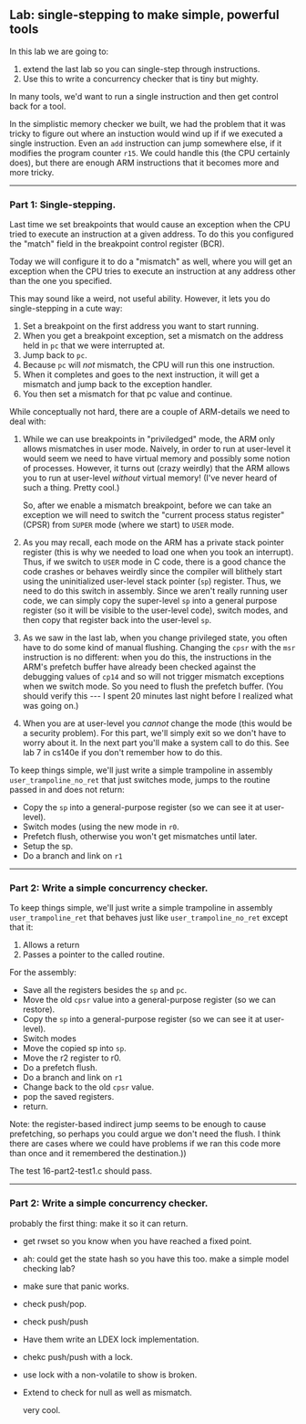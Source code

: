## Lab: single-stepping to make simple, powerful tools

In this lab we are going to:
  1. extend the last lab so you can single-step through instructions.
  2. Use this to write a concurrency checker that is tiny but mighty.

In many tools, we'd want to run a single instruction and then get control
back for a tool.

In the simplistic memory checker we built, we had the problem that it was
tricky to figure out where an instuction would wind up if if we executed a
single instruction.  Even an `add` instruction can jump somewhere else,
if it modifies the program counter `r15`.  We could handle this (the CPU
certainly does), but there are enough ARM instructions that it becomes
more and more tricky.

-----------------------------------------------------------------------------
### Part 1: Single-stepping.

Last time we set breakpoints that would cause an exception when 
the CPU tried to execute an instruction at a given address.  To do this
you configured the "match" field in the breakpoint control register (BCR).

Today we will configure it to do a "mismatch" as well, where you will
get an exception when the CPU tries to execute an instruction at any
address other than the one you specified.

This may sound like a weird, not useful ability.  However, it lets you
do single-stepping in a cute way:
   1. Set a breakpoint on the first address you want to start running.
   2. When you get a breakpoint exception, set a mismatch on the address
      held in `pc` that we were interrupted at.
   3. Jump back to `pc`.
   4. Because `pc` will *not* mismatch, the CPU will run this one instruction.
   5. When it completes and goes to the next instruction, it will get a mismatch
      and jump back to the exception handler.
   6. You then set a mismatch for that pc value and continue.

While conceptually not hard, there are a couple of ARM-details we need
to deal with:
   1. While we can use breakpoints in "priviledged" mode, the ARM only
      allows mismatches in user mode.  Naively, in order to run at user-level
      it would seem we need to have virtual memory and possibly some notion of
      processes.  However, it turns out (crazy weirdly)  that the ARM allows
      you to run at user-level *without* virtual memory!  (I've never heard
      of such a thing.  Pretty cool.)

      So, after we enable a mismatch breakpoint, before we can take an
      exception we will need to switch the "current process status register"
      (CPSR) from `SUPER` mode (where we start) to `USER` mode.

   2. As you may recall, each mode on the ARM has a private stack
      pointer register (this is why we needed to load one when you
      took an interrupt).  Thus, if we switch to `USER` mode in C code,
      there is a good chance the code crashes or behaves weirdly since
      the compiler will blithely start using the uninitialized user-level
      stack pointer (`sp`) register.  Thus, we need to do this switch
      in assembly.  Since we aren't really running user code, we can
      simply copy the super-level `sp` into a general purpose register
      (so it will be visible to the user-level code), switch modes,
      and then copy that register back into the user-level `sp`.

   3. As we saw in the last lab, when you change privileged state, you
      often have to do some kind of manual flushing.  Changing the `cpsr`
      with the `msr` instruction is no different: when you do this,
      the instructions in the ARM's prefetch buffer have already been
      checked against the debugging values of `cp14` and so will not
      trigger mismatch exceptions when we switch mode.  So you need to
      flush the prefetch buffer.  (You should verify this --- I spent
      20 minutes last night before I realized what was going on.)

   4. When you are at user-level you *cannot* change the mode (this would
      be a security problem).  For this part, we'll simply exit so we don't
      have to worry about it.  In the next part you'll make a system call to 
      do this.  See lab 7 in cs140e if you don't remember how to do this.


To keep things simple, we'll just write a simple trampoline in assembly 
`user_trampoline_no_ret` that just switches mode, jumps to the routine
passed in and does not return:

   - Copy the `sp` into a general-purpose register (so we can see it at user-level).
   - Switch modes (using the new mode in `r0`.
   - Prefetch flush, otherwise you won't get mismatches until later.
   - Setup the sp.
   - Do a branch and link on `r1` 


-----------------------------------------------------------------------------
### Part 2: Write a simple concurrency checker.


To keep things simple, we'll just write a simple trampoline in assembly 
`user_trampoline_ret` that behaves just like `user_trampoline_no_ret` except
that it:
   1. Allows a return
   2. Passes a pointer to the called routine.

For the assembly:
   - Save all the registers besides the `sp` and `pc`.
   - Move the old `cpsr` value into a general-purpose register (so we can restore).
   - Copy the `sp` into a general-purpose register (so we can see it at user-level).
   - Switch modes
   - Move the copied sp into `sp`.
   - Move the r2 register to r0.
   - Do a prefetch flush.
   - Do a branch and link on `r1` 
   - Change back to the old `cpsr` value.
   - pop the saved registers.
   - return.

Note: the register-based indirect jump seems to be enough to cause
prefetching, so perhaps you could argue we don't need the flush.  I think
there are cases where we could have problems if we ran this code more
than once and it remembered the destination.))

The test 16-part2-test1.c should pass.

-----------------------------------------------------------------------------
### Part 2: Write a simple concurrency checker.

probably the first thing: make it so it can return.

- get rwset so you know when you have reached a fixed point.
- ah: could get the state hash so you have this too.   make a simple 
  model checking lab?

- make sure that panic works.
- check push/pop.
- check push/push
- Have them write an LDEX lock implementation.
- chekc push/push with a lock.

- use lock with a non-volatile to show is broken.
- Extend to check for null as well as mismatch.

    very cool.
